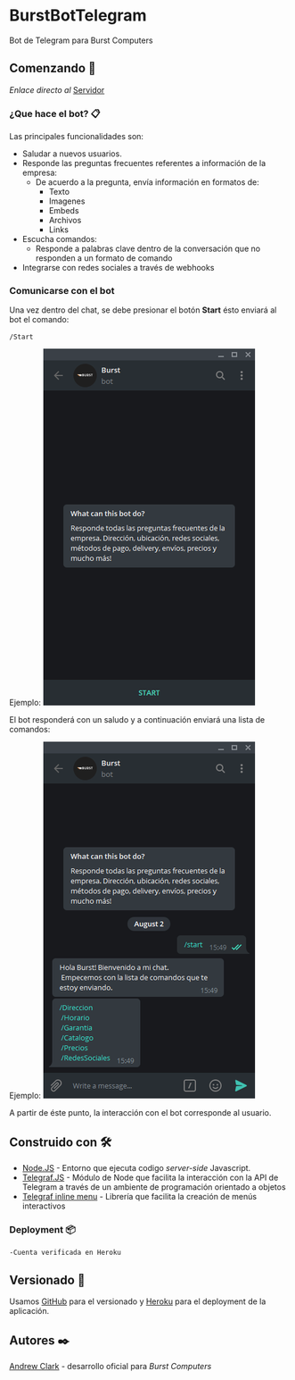 # BurstBotTelegram
Bot de Telegram para Burst Computers

## Comenzando 🚀

_Enlace directo al_ [Servidor](https://discord.gg/TXDrcTw)


### ¿Que hace el bot? 📋
Las principales funcionalidades son:

* Saludar a nuevos usuarios.
* Responde las preguntas frecuentes referentes a información de la empresa:
    * De acuerdo a la pregunta, envía información en formatos de:
       * Texto
       * Imagenes
       * Embeds
       * Archivos
       * Links
* Escucha comandos:
    * Responde a palabras clave dentro de la conversación que no responden a un formato de comando
* Integrarse con redes sociales a través de webhooks


### Comunicarse con el bot 
Una vez dentro del chat, se debe presionar el botón **Start**
ésto enviará al bot el comando:

```
/Start
```
Ejemplo: 
![](src/TL1.PNG)

El bot responderá con un saludo y a continuación enviará una lista de comandos:

Ejemplo:
![](src/TL2.PNG)

A partir de éste punto, la interacción con el bot corresponde al usuario.

## Construido con 🛠️

* [Node.JS](https://nodejs.org/en/) - Entorno que ejecuta codigo _server-side_ Javascript.
* [Telegraf.JS](https://discord.js.org/#/) - Módulo de Node que facilita la interacción con la API de Telegram a través de un ambiente de programación orientado a objetos 
* [Telegraf inline menu](https://github.com/EdJoPaTo/telegraf-inline-menu) - Librería que facilita la creación de menús interactivos


### Deployment 📦

```
-Cuenta verificada en Heroku
```


## Versionado 📌

Usamos [GitHub](https://github.com/) para el versionado y [Heroku](https://www.heroku.com/) para el deployment de la aplicación.

## Autores ✒️


[Andrew Clark](https://github.com/andrewxxclark) - desarrollo oficial para  *Burst Computers* 
